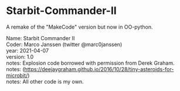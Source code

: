 # Starbit-Commander-II
A remake of the "MakeCode" version but now in OO-python.

Name: Starbit Commander II\
Coder: Marco Janssen (twitter @marc0janssen)\
year: 2021-04-07\
version: 1.0\
notes: Explosion code borrowed with permission from Derek Graham.\
notes: (https://deejaygraham.github.io/2016/10/28/tiny-asteroids-for-microbit/) \
notes: All other code is my own.
